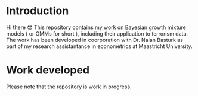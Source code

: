 # Introduction
Hi there :sunglasses: This repository contains my work on Bayesian growth mixture models ( or GMMs for short ), including their application to terrorism data. The work has been developed in coorporation with Dr. Nalan Basturk as part of my research assistantance in econometrics at Maastricht University.

# Work developed
Please note that the repository is work in progress.


